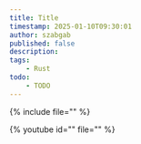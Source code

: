 ```yaml
---
title: Title
timestamp: 2025-01-10T09:30:01
author: szabgab
published: false
description:
tags:
    - Rust
todo:
    - TODO
---
```


{% include file="" %}

{% youtube id="" file="" %}

